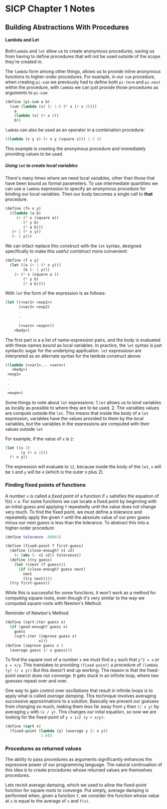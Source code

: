 # SICP Chapter 1 Notes

## Building Abstractions With Procedures

#### Lambda and Let
Both`lambda` and `let` allow us to create anonymous procedures, saving us from 
having to define procedures that will not be used outside of the scope they're 
created in.

The `lambda` form among other things, allows us to provide inline anonymous functions
to higher-order procedures. For example, in our `sum` procedure, when creating 
`pi-sum` we previously had to define both `pi-term` and `pi-next` within the procedure,
with `lambda` we can just provide those procedures as arguments to `pi-sum`:

```scheme
(define (pi-sum a b)
  (sum (lambda (x) (/ 1.0 (* x (+ x 2))))
    a
    (lambda (x) (+ x 4))
    b))
```

`lambda` can also be used as an operator in a combination procedure:
```scheme
((lambda (x y z) (+ x y (square z))) 1 2 3)
```
This example is creating the anonymous procedure and immediately providing values to 
be used.

##### Using `let` to create local variables
There's many times where we need local variables, other than those that have been
bound as formal parameters. To use intermediate quantities we can use a `lambda` 
expression to specify an anonymous procedure for binding our local variables. Then
our body becomes a single call to **that** procedure.

```scheme
(define (fn x y)
  ((lambda (a b)
     (+ (* x (square a))
        (* y b)
        (* a b)))
   (+ 1 (* x y))
   (- 1 y)))
```

We can infact replace this construct with the `let` syntax, designed specifically 
to make this useful contstruct more convenient:

```scheme
(define (f x y)
  (let ((a (+ 1 (* x y)))
        (b (- 1 y)))
    (+ (* x (square a ))
        (* y b)
        (* a b))))
```

With `let` the form of the expression is as follows:

```scheme
(let ((<var1> <exp1>)
      (<var2> <exp2)
      .
      .
      .
      (<varn> <expn>))
    <body>)
```
The first part is a a list of name-expression pairs, and the body is evaluated with 
these names bound as local variables. In practice, the `let` syntax is just syntactic
sugar for the underlying application. `let` expressiosn are interpreted as an alternate
syntax for the lambda construct above:
```scheme
((lambda (<var1>... <varn>)
   <body>)
 <exp1>
 .
 .
 .
 <expn>)
```

Some things to note about `let` expressions:
1.`let` allows us to bind variables as locally as possible to where they are to be used.
2. The variables values are compute outside the `let`. This means that inside the body of
a `let` expression, variables have the values provided to them by the local variables, but
the variables in the expressions are computed with their values outside `let`

For example, if the value of `x` is `2`:
```scheme
(let ((x 3)
       (y (+ x 2)))
  (* x y))
```
The expression will evaluate to `12`, because inside the body of the `let`, `x` will be `3`
and `y` will be `4` (which is the outer x plus 2). 

### Finding fixed points of functions
A number `x` is called a *fixed point* of a function if `x` satisfies the equation of f(x) = x.
For some functions we can locate a fixed point by beginning with an initial guess and applying 
`f` repeatedly until the value does not change very much. To find the fixed point, we must define
a tolerance and repeatedly apply the given `f` until the absolute value of our prev guess minus
our next guess is less than the tolerance. To abstract this into a higher-order procedure:

```scheme
(define tolerance .00001)

(define (fixed-point f first-guess)
  (define (close-enough? v1 v2)
    (< (abs (- v1 v2)) tolerance))
  (define (try guess)
    (let ((next (f guess)))
      (if (close-enough? guess next)
        next
        (try next))))
  (try first-guess))
```

While this is successful for some functions, it won't work as a method for computing square roots,
even though it's very similar to the way we computed square roots with Newton's Method. 

Reminder of Newton's Method:

```scheme
(define (sqrt-iter guess x)
  (if (good-enough? guess x)
    guess
    (sqrt-iter (improve guess x)
               x)))
(define (improve guess x )
  (average guess (/ x guess)))
```

To find the square root of a number `x` we must find a `y` such that `y^2 = x` or `y = x/y`.
This translates to providing `(fixed-point)` a procedure of `(lambda (y) (/ x y))`
But this doesn't end up working. The reason is that the fixed-point search does not
converge. It gets stuck in an infinite loop, where two guesses repeat over and over.

One way to gain control over oscillations that result in infinite loops is to apply
what is called *average damping*. This technique involves averaging successive approximations
to a solution. Basically we prevent our guesses from changing so much, making them less far away
from `y` than `(/ x y)` by averaging `y` with `(x / y)`. This changes our inital equation,
so now we are looking for the fixed-point of `y = 1/2 (y + x/y)`:

```scheme
(define (sqrt x)
  (fixed-point (lambda (y) (average y (/ x y))
                1.0))
```

### Procedures as returned values
The ability to pass procedures as arguments significantly enhances the expressive power 
of our programming language. The natural continuation of this idea is to create procedures 
whose returned values are themselves procedures.

Lets revisit average damping, which we used to allow the fixed-point function for square roots
to converge. Put simply, average damping is performed when, given a function `f`, we consider
the function whose value at `x` is equal to the average of `x` and `f(x)`.
